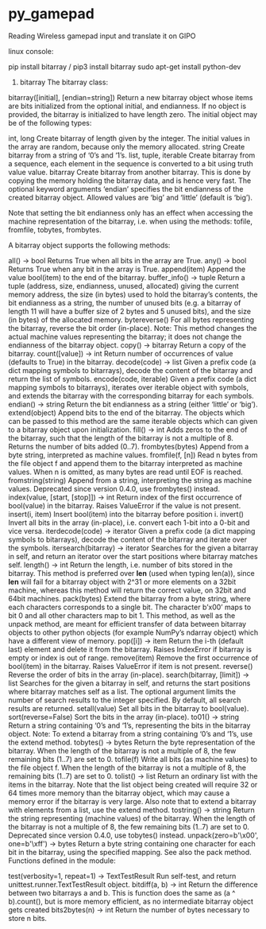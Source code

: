 # py_gamepad
Reading Wireless gamepad input and translate it on GIPO

linux console:

pip install bitarray / pip3 install bitarray
sudo apt-get install python-dev




1. bitarray
The bitarray class:

bitarray([initial], [endian=string])
Return a new bitarray object whose items are bits initialized from the optional initial, and endianness. If no object is provided, the bitarray is initialized to have length zero. The initial object may be of the following types:

int, long
Create bitarray of length given by the integer. The initial values in the array are random, because only the memory allocated.
string
Create bitarray from a string of ‘0’s and ‘1’s.
list, tuple, iterable
Create bitarray from a sequence, each element in the sequence is converted to a bit using truth value value.
bitarray
Create bitarray from another bitarray. This is done by copying the memory holding the bitarray data, and is hence very fast.
The optional keyword arguments ‘endian’ specifies the bit endianness of the created bitarray object. Allowed values are ‘big’ and ‘little’ (default is ‘big’).

Note that setting the bit endianness only has an effect when accessing the machine representation of the bitarray, i.e. when using the methods: tofile, fromfile, tobytes, frombytes.

A bitarray object supports the following methods:

all() -> bool
Returns True when all bits in the array are True.
any() -> bool
Returns True when any bit in the array is True.
append(item)
Append the value bool(item) to the end of the bitarray.
buffer_info() -> tuple
Return a tuple (address, size, endianness, unused, allocated) giving the current memory address, the size (in bytes) used to hold the bitarray’s contents, the bit endianness as a string, the number of unused bits (e.g. a bitarray of length 11 will have a buffer size of 2 bytes and 5 unused bits), and the size (in bytes) of the allocated memory.
bytereverse()
For all bytes representing the bitarray, reverse the bit order (in-place). Note: This method changes the actual machine values representing the bitarray; it does not change the endianness of the bitarray object.
copy() -> bitarray
Return a copy of the bitarray.
count([value]) -> int
Return number of occurrences of value (defaults to True) in the bitarray.
decode(code) -> list
Given a prefix code (a dict mapping symbols to bitarrays), decode the content of the bitarray and return the list of symbols.
encode(code, iterable)
Given a prefix code (a dict mapping symbols to bitarrays), iterates over iterable object with symbols, and extends the bitarray with the corresponding bitarray for each symbols.
endian() -> string
Return the bit endianness as a string (either ‘little’ or ‘big’).
extend(object)
Append bits to the end of the bitarray. The objects which can be passed to this method are the same iterable objects which can given to a bitarray object upon initialization.
fill() -> int
Adds zeros to the end of the bitarray, such that the length of the bitarray is not a multiple of 8. Returns the number of bits added (0..7).
frombytes(bytes)
Append from a byte string, interpreted as machine values.
fromfile(f, [n])
Read n bytes from the file object f and append them to the bitarray interpreted as machine values. When n is omitted, as many bytes are read until EOF is reached.
fromstring(string)
Append from a string, interpreting the string as machine values. Deprecated since version 0.4.0, use frombytes() instead.
index(value, [start, [stop]]) -> int
Return index of the first occurrence of bool(value) in the bitarray. Raises ValueError if the value is not present.
insert(i, item)
Insert bool(item) into the bitarray before position i.
invert()
Invert all bits in the array (in-place), i.e. convert each 1-bit into a 0-bit and vice versa.
iterdecode(code) -> iterator
Given a prefix code (a dict mapping symbols to bitarrays), decode the content of the bitarray and iterate over the symbols.
itersearch(bitarray) -> iterator
Searches for the given a bitarray in self, and return an iterator over the start positions where bitarray matches self.
length() -> int
Return the length, i.e. number of bits stored in the bitarray. This method is preferred over __len__ (used when typing len(a)), since __len__ will fail for a bitarray object with 2^31 or more elements on a 32bit machine, whereas this method will return the correct value, on 32bit and 64bit machines.
pack(bytes)
Extend the bitarray from a byte string, where each characters corresponds to a single bit. The character b’x00’ maps to bit 0 and all other characters map to bit 1. This method, as well as the unpack method, are meant for efficient transfer of data between bitarray objects to other python objects (for example NumPy’s ndarray object) which have a different view of memory.
pop([i]) -> item
Return the i-th (default last) element and delete it from the bitarray. Raises IndexError if bitarray is empty or index is out of range.
remove(item)
Remove the first occurrence of bool(item) in the bitarray. Raises ValueError if item is not present.
reverse()
Reverse the order of bits in the array (in-place).
search(bitarray, [limit]) -> list
Searches for the given a bitarray in self, and returns the start positions where bitarray matches self as a list. The optional argument limits the number of search results to the integer specified. By default, all search results are returned.
setall(value)
Set all bits in the bitarray to bool(value).
sort(reverse=False)
Sort the bits in the array (in-place).
to01() -> string
Return a string containing ‘0’s and ‘1’s, representing the bits in the bitarray object. Note: To extend a bitarray from a string containing ‘0’s and ‘1’s, use the extend method.
tobytes() -> bytes
Return the byte representation of the bitarray. When the length of the bitarray is not a multiple of 8, the few remaining bits (1..7) are set to 0.
tofile(f)
Write all bits (as machine values) to the file object f. When the length of the bitarray is not a multiple of 8, the remaining bits (1..7) are set to 0.
tolist() -> list
Return an ordinary list with the items in the bitarray. Note that the list object being created will require 32 or 64 times more memory than the bitarray object, which may cause a memory error if the bitarray is very large. Also note that to extend a bitarray with elements from a list, use the extend method.
tostring() -> string
Return the string representing (machine values) of the bitarray. When the length of the bitarray is not a multiple of 8, the few remaining bits (1..7) are set to 0. Deprecated since version 0.4.0, use tobytes() instead.
unpack(zero=b'\x00', one=b'\xff') -> bytes
Return a byte string containing one character for each bit in the bitarray, using the specified mapping. See also the pack method.
Functions defined in the module:

test(verbosity=1, repeat=1) -> TextTestResult
Run self-test, and return unittest.runner.TextTestResult object.
bitdiff(a, b) -> int
Return the difference between two bitarrays a and b. This is function does the same as (a ^ b).count(), but is more memory efficient, as no intermediate bitarray object gets created
bits2bytes(n) -> int
Return the number of bytes necessary to store n bits.

